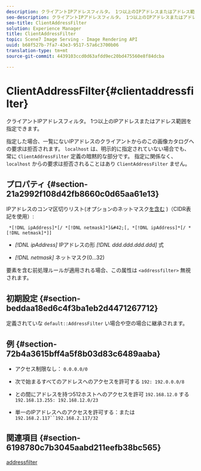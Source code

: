 ```yaml
---
description: クライアントIPアドレスフィルタ。 1つ以上のIPアドレスまたはアドレス範囲を指定できます。
seo-description: クライアントIPアドレスフィルタ。 1つ以上のIPアドレスまたはアドレス範囲を指定できます。
seo-title: ClientAddressFilter
solution: Experience Manager
title: ClientAddressFilter
topic: Scene7 Image Serving - Image Rendering API
uuid: b68f527b-7fa7-43e3-9517-57a6c3700b06
translation-type: tm+mt
source-git-commit: 4439103ccd0d63afdd9ec20bd475560e8f84dcba

---
```



# ClientAddressFilter{#clientaddressfilter}

クライアントIPアドレスフィルタ。 1つ以上のIPアドレスまたはアドレス範囲を指定できます。

指定した場合、一覧にないIPアドレスのクライアントからのこの画像カタログへの要求は拒否されます。 `localhost` は、明示的に指定されていない場合でも、常に `ClientAddressFilter` 定義の暗黙的な部分です。 指定に関係なく、 `localhost` からの要求は拒否されることはあり `ClientAddressFilter` ません。

## プロパティ {#section-21a2992f108d42fb8660c0d65aa61e13}

IPアドレスのコンマ区切りリスト(オプションのネットマスク[を含む](https://en.wikipedia.org/wiki/Classless_Inter-Domain_Routing#CIDR_notation) )（CIDR表記を使用）:

` *[!DNL ipAddress]*[/ *[!DNL netmask]*]&#42;[, *[!DNL ipAddress]*[/ *[!DNL netmask]*]]`

* *[!DNL ipAddress]* IPアドレスの形 *[!DNL ddd.ddd.ddd.ddd]* 式

* *[!DNL netmask]* ネットマスク(0...32)

要素を含む前処理ルールが適用される場合、この属性は `<addressfilter>` 無視されます。

## 初期設定 {#section-beddaa18ed6c4f3ba1eb2d4471267712}

定義されていな `default::AddressFilter` い場合や空の場合に継承されます。

## 例 {#section-72b4a3615bff4a5f8b03d83c6489aaba}

* アクセス制限なし： `0.0.0.0/0`
* 次で始まるすべてのアドレスへのアクセスを許可する `192: 192.0.0.0/8`
* との間にアドレスを持つ512ホストへのアクセスを許可 `192.168.12.0` する `192.168.13.255: 192.168.12.0/23`

* 単一のIPアドレスへのアクセスを許可する：または `192.168.2.117``192.168.2.117/32`

## 関連項目 {#section-6198780c7b3045aabd211eefb38bc565}

[addressfilter](../../../../../ir-api/material-cat/image-rendering-api-ref/c-ir-material-catalog/c-ir-attributes-reference/r-ir-clientaddressfilter.md#reference-52a541cec0b0424faf263d1fb4946b5f)
